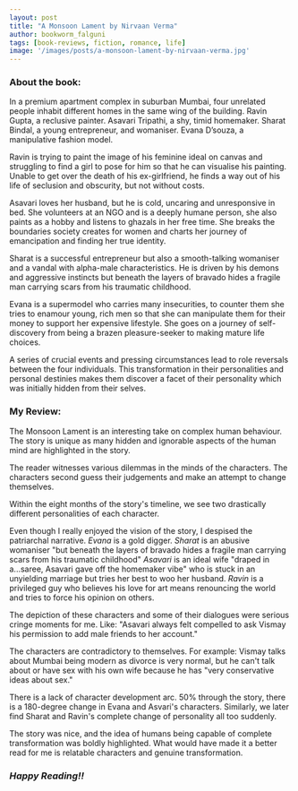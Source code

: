 ```yaml
---
layout: post
title: "A Monsoon Lament by Nirvaan Verma"
author: bookworm_falguni
tags: [book-reviews, fiction, romance, life]
image: '/images/posts/a-monsoon-lament-by-nirvaan-verma.jpg'
---
```


### **About the book:**
In a premium apartment complex in suburban Mumbai, four unrelated people inhabit different homes in the same wing of the building. Ravin Gupta, a reclusive painter. Asavari Tripathi, a shy, timid homemaker. Sharat Bindal, a young entrepreneur, and womaniser. Evana D’souza, a manipulative fashion model.

Ravin is trying to paint the image of his feminine ideal on canvas and struggling to find a girl to pose for him so that he can visualise his painting. Unable to get over the death of his ex-girlfriend, he finds a way out of his life of seclusion and obscurity, but not without costs.

Asavari loves her husband, but he is cold, uncaring and unresponsive in bed. She volunteers at an NGO and is a deeply humane person, she also paints as a hobby and listens to ghazals in her free time. She breaks the boundaries society creates for women and charts her journey of emancipation and finding her true identity.

Sharat is a successful entrepreneur but also a smooth-talking womaniser and a vandal with alpha-male characteristics. He is driven by his demons and aggressive instincts but beneath the layers of bravado hides a fragile man carrying scars from his traumatic childhood.

Evana is a supermodel who carries many insecurities, to counter them she tries to enamour young, rich men so that she can manipulate them for their money to support her expensive lifestyle. She goes on a journey of self-discovery from being a brazen pleasure-seeker to making mature life choices.

A series of crucial events and pressing circumstances lead to role reversals between the four individuals. This transformation in their personalities and personal destinies makes them discover a facet of their personality which was initially hidden from their selves.

### **My Review:**
The Monsoon Lament is an interesting take on complex human behaviour. The story is unique as many hidden and ignorable aspects of the human mind are highlighted in the story.

The reader witnesses various dilemmas in the minds of the characters. The characters second guess their judgements and make an attempt to change themselves. 

Within the eight months of the story's timeline, we see two drastically different personalities of each character.

Even though I really enjoyed the vision of the story, I despised the patriarchal narrative. 
*Evana* is a gold digger.
*Sharat* is an abusive womaniser "but beneath the layers of bravado hides a fragile man carrying scars from his traumatic childhood"
*Asavari* is an ideal wife "draped in a...saree, Asavari gave off the homemaker vibe" who is stuck in an unyielding marriage but tries her best to woo her husband.
*Ravin* is a privileged guy who believes his love for art means renouncing the world and tries to force his opinion on others.
 
The depiction of these characters and some of their dialogues were serious cringe moments for me. Like: "Asavari always felt compelled to ask Vismay his permission to add male friends to her account."

The characters are contradictory to themselves. For example: Vismay talks about Mumbai being modern as divorce is very normal, but he can't talk about or have sex with his own wife because he has "very conservative ideas about sex." 
  
There is a lack of character development arc. 50% through the story, there is a 180-degree change in Evana and Asvari's characters. Similarly, we later find Sharat and Ravin's complete change of personality all too suddenly.

The story was nice, and the idea of humans being capable of complete transformation was boldly highlighted. What would have made it a better read for me is relatable characters and genuine transformation.

### ***Happy Reading!!***
